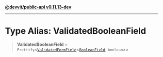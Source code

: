 [**@devvit/public-api v0.11.13-dev**](../README.md)

---

# Type Alias: ValidatedBooleanField

> **ValidatedBooleanField** = `Prettify`\<[`ValidatedFormField`](ValidatedFormField.md)\<[`BooleanField`](BooleanField.md), `boolean`\>\>

